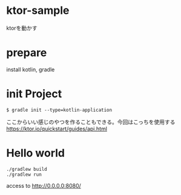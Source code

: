 # ktor-sample
ktorを動かす

# prepare
install kotlin, gradle

# init Project
```
$ gradle init --type=kotlin-application
```

ここからいい感じのやつを作ることもできる。今回はこっちを使用する
https://ktor.io/quickstart/guides/api.html

# Hello world
```
./gradlew build
./gradlew run
```
access to http://0.0.0.0:8080/

